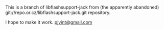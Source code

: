 This is a branch of libflashsupport-jack from (the apparently abandoned) 
git://repo.or.cz/libflashsupport-jack.git repository.

I hope to make it work.
pjvint@gmail.com
